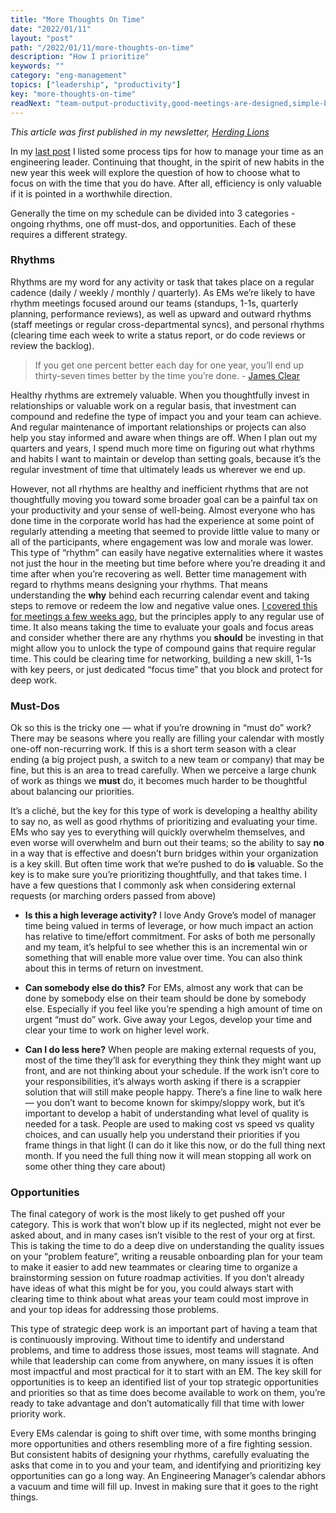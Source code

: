 ```yaml
---
title: "More Thoughts On Time"
date: "2022/01/11"
layout: "post"
path: "/2022/01/11/more-thoughts-on-time"
description: "How I prioritize"
keywords: ""
category: "eng-management"
topics: ["leadership", "productivity"]
key: "more-thoughts-on-time"
readNext: "team-output-productivity,good-meetings-are-designed,simple-burnout-triage"
---
```


*This article was first published in my newsletter, [Herding Lions](https://herdinglions.benmccormick.org/)*

In my [last post](/2021/12/14/think-about-time) I listed some process tips for how to manage your time as an engineering leader. Continuing that thought, in the spirit of new habits in the new year this week will explore the question of how to choose what to focus on with the time that you do have. After all, efficiency is only valuable if it is pointed in a worthwhile direction.

Generally the time on my schedule can be divided into 3 categories - ongoing rhythms, one off must-dos, and opportunities. Each of these requires a different strategy.

### Rhythms

Rhythms are my word for any activity or task that takes place on a regular cadence (daily / weekly / monthly / quarterly). As EMs we’re likely to have rhythm meetings focused around our teams (standups, 1-1s, quarterly planning, performance reviews), as well as upward and outward rhythms (staff meetings or regular cross-departmental syncs), and personal rhythms (clearing time each week to write a status report, or do code reviews or review the backlog).

> If you get one percent better each day for one year, you’ll end up thirty-seven times better by the time you’re done. - [James Clear](https://jamesclear.com/continuous-improvement?utm_campaign=Herding%20Lions&utm_medium=email&utm_source=Revue%20newsletter)

Healthy rhythms are extremely valuable. When you thoughtfully invest in relationships or valuable work on a regular basis, that investment can compound and redefine the type of impact you and your team can achieve. And regular maintenance of important relationships or projects can also help you stay informed and aware when things are off. When I plan out my quarters and years, I spend much more time on figuring out what rhythms and habits I want to maintain or develop than setting goals, because it’s the regular investment of time that ultimately leads us wherever we end up.

However, not all rhythms are healthy and inefficient rhythms that are not thoughtfully moving you toward some broader goal can be a painful tax on your productivity and your sense of well-being. Almost everyone who has done time in the corporate world has had the experience at some point of regularly attending a meeting that seemed to provide little value to many or all of the participants, where engagement was low and morale was lower. This type of “rhythm” can easily have negative externalities where it wastes not just the hour in the meeting but time before where you’re dreading it and time after when you’re recovering as well.
Better time management with regard to rhythms means designing your rhythms. That means understanding the **why** behind each recurring calendar event and taking steps to remove or redeem the low and negative value ones. [I covered this for meetings a few weeks ago](/2021/11/03/good-meetings-are-designed), but the principles apply to any regular use of time. It also means taking the time to evaluate your goals and focus areas and consider whether there are any rhythms you **should** be investing in that might allow you to unlock the type of compound gains that require regular time. This could be clearing time for networking, building a new skill, 1-1s with key peers, or just dedicated “focus time” that you block and protect for deep work.

### Must-Dos

Ok so this is the tricky one — what if you’re drowning in “must do” work? There may be seasons where you really are filling your calendar with mostly one-off non-recurring work. If this is a short term season with a clear ending (a big project push, a switch to a new team or company) that may be fine, but this is an area to tread carefully. When we perceive a large chunk of work as things we **must** do, it becomes much harder to be thoughtful about balancing our priorities.

It’s a cliché, but the key for this type of work is developing a healthy ability to say no, as well as good rhythms of prioritizing and evaluating your time. EMs who say yes to everything will quickly overwhelm themselves, and even worse will overwhelm and burn out their teams; so the ability to say **no** in a way that is effective and doesn’t burn bridges within your organization is a key skill. But often time work that we’re pushed to do **is** valuable. So the key is to make sure you’re prioritizing thoughtfully, and that takes time. I have a few questions that I commonly ask when considering external requests (or marching orders passed from above)

- **Is this a high leverage activity?** I love Andy Grove’s model of manager time being valued in terms of leverage, or how much impact an action has relative to time/effort commitment. For asks of both me personally and my team, it’s helpful to see whether this is an incremental win or something that will enable more value over time. You can also think about this in terms of return on investment.

- **Can somebody else do this?** For EMs, almost any work that can be done by somebody else on their team should be done by somebody else. Especially if you feel like you’re spending a high amount of time on urgent “must do” work. Give away your Legos, develop your time and clear your time to work on higher level work.

- **Can I do less here?** When people are making external requests of you, most of the time they’ll ask for everything they think they might want up front, and are not thinking about your schedule. If the work isn’t core to your responsibilities, it’s always worth asking if there is a scrappier solution that will still make people happy. There’s a fine line to walk here — you don’t want to become known for skimpy/sloppy work, but it’s important to develop a habit of understanding what level of quality is needed for a task. People are used to making cost vs speed vs quality choices, and can usually help you understand their priorities if you frame things in that light (I can do it like this now, or do the full thing next month. If you need the full thing now it will mean stopping all work on some other thing they care about)

### Opportunities

The final category of work is the most likely to get pushed off your category. This is work that won’t blow up if its neglected, might not ever be asked about, and in many cases isn’t visible to the rest of your org at first. This is taking the time to do a deep dive on understanding the quality issues on your “problem feature”, writing a reusable onboarding plan for your team to make it easier to add new teammates or clearing time to organize a brainstorming session on future roadmap activities. If you don’t already have ideas of what this might be for you, you could always start with clearing time to think about what areas your team could most improve in and your top ideas for addressing those problems.

This type of strategic deep work is an important part of having a team that is continuously improving. Without time to identify and understand problems, and time to address those issues, most teams will stagnate. And while that leadership can come from anywhere, on many issues it is often most impactful and most practical for it to start with an EM. The key skill for opportunities is to keep an identified list of your top strategic opportunities and priorities so that as time does become available to work on them, you’re ready to take advantage and don’t automatically fill that time with lower priority work.

Every EMs calendar is going to shift over time, with some months bringing more opportunities and others resembling more of a fire fighting session. But consistent habits of designing your rhythms, carefully evaluating the asks that come in to you and your team, and identifying and prioritizing key opportunities can go a long way. An Engineering Manager’s calendar abhors a vacuum and time will fill up. Invest in making sure that it goes to the right things.